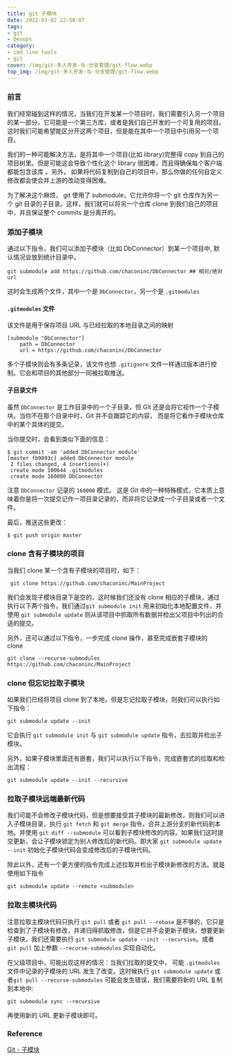 ```yaml
---
title: git 子模块
date: 2022-03-02 22:58:07
tags: 
- git 
- Devops
category:
- cmd line tools
- git
cover: /img/git-多人开发-与-分支管理/git-flow.webp
top_img: /img/git-多人开发-与-分支管理/git-flow.webp
---
```


### 前言

我们经常碰到这样的情况，当我们在开发某一个项目时，我们需要引入另一个项目的某一部分，它可能是一个第三方库，或者是我们自己开发的一个可复用的项目。这时我们可能希望能区分开这两个项目，但是能在其中一个项目中引用另一个项目。

我们的一种可能解决方法，是将其中一个项目(比如 library)完整得 copy 到自己的项目树里。但是可能这会导致个性化这个 library 很困难，而且得确保每个客户端都能包含该库 。另外， 如果将代码复制到自己的项目中，那么你做的任何自定义修改都会使合并上游的改动变得困难。

为了解决这个麻烦， git 使用了 submodule，它允许你将一个 git 仓库作为另一个 git 目录的子目录。这样，我们就可以将另一个仓库 clone 到我们自己的项目中，并且保证整个 commits 是分离开的。

### 添加子模块

通过以下指令，我们可以添加子模块（比如 DbConnector）到某一个项目中, 默认情况会放到统计目录中。

```shell
git submodule add https://github.com/chaconinc/DbConnector ## 相对/绝对 url
```

这时会生成两个文件，其中一个是 `DbConnector`，另一个是 `.gitmodules`

#### `.gitmodules` 文件

该文件是用于保存项目 URL 与已经拉取的本地目录之间的映射

```shell
[submodule "DbConnector"]
    path = DbConnector
    url = https://github.com/chaconinc/DbConnector
```

多个子模块则会有多条记录，该文件也想 `.gitignore` 文件一样通过版本进行控制。它会和项目的其他部分一同被拉取推送。

#### 子目录文件

虽然 `DbConnector` 是工作目录中的一个子目录，但 Git 还是会将它视作一个子模块。当你不在那个目录中时，Git 并不会跟踪它的内容， 而是将它看作子模块仓库中的某个具体的提交。

当你提交时，会看到类似下面的信息：

```console
$ git commit -am 'added DbConnector module'
[master fb9093c] added DbConnector module
 2 files changed, 4 insertions(+)
 create mode 100644 .gitmodules
 create mode 160000 DbConnector
```

注意 `DbConnector` 记录的 `160000` 模式。 这是 Git 中的一种特殊模式，它本质上意味着你是将一次提交记作一项目录记录的，而非将它记录成一个子目录或者一个文件。

最后，推送这些更改：

```console
$ git push origin master
```

### clone 含有子模块的项目

当我们 clone 某一个含有子模块的项目时，如下：

```console
 git clone https://github.com/chaconinc/MainProject
```

我们会发现子模块目录下是空的，这时候我们还没有 clone 相应的子模块，通过执行以下两个指令，我们通过`git submodule init` 用来初始化本地配置文件，并使用 `git submodule update` 则从该项目中抓取所有数据并检出父项目中列出的合适的提交。

另外，还可以通过以下指令，一步完成 clone 操作，甚至完成嵌套子模块的 clone

```shell
git clone --recurse-submodules https://github.com/chaconinc/MainProject
```

### clone 但忘记拉取子模块

如果我们已经将项目 clone 到了本地，但是忘记拉取子模块，则我们可以执行如下指令：

```shell
git submodule update --init
```

它会执行 `git submodule init` 与 `git submodule update` 指令，去拉取并检出子模块。

另外，如果子模块里面还有嵌套，我们可以执行以下指令，完成嵌套式的拉取和检出流程：

```shell
git submodule update --init --recursive
```

### 拉取子模块远端最新代码

我们可能不会修改子模块代码，但是想要接受其子模块的最新修改，则我们可以进入子模块目录，执行 `git fetch` 和 `git merge` 指令，合并上游分支的新代码到本地。并使用 `git diff --submodule` 可以看到子模块修改的内容。如果我们这时提交更新，会让子模块锁定为别人修改后的新代码。即大家 `git submodule update --init` 初始化子模块代码会变成修改后的子模块代码。

除此以外，还有一个更方便的指令完成上述拉取并检出子模块新修改的方法。就是使用如下指令

```shell
git submodule update --remote <submodule>
```

### 拉取主模块代码

注意拉取主模块代码只执行 `git pull` 或者 `git pull --rebase` 是不够的，它只是检查到了子模块有修改，并递归得抓取修改，但是它并不会更新子模块，想要更新子模块，我们还需要执行 `git submodule update --init --recursive`。或者 `git pull` 加上参数 `--recurse-submodules` 实现自动化。

在父级项目中，可能出现这样的情况：当我们拉取的提交中， 可能 `.gitmodules` 文件中记录的子模块的 URL 发生了改变。这时候执行 `git submodule update` 或者`git pull --recurse-submodules` 可能会发生错误，我们需要将新的 URL 复制到本地中:

```shell
git submodule sync --recursive
```

再使用新的 URL 更新子模块即可。



### Reference

[Git - 子模块](https://git-scm.com/book/zh/v2/Git-%E5%B7%A5%E5%85%B7-%E5%AD%90%E6%A8%A1%E5%9D%97)
